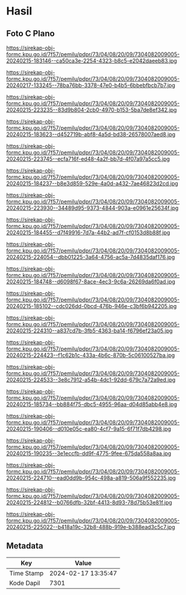 # Hasil

## Foto C Plano

https://sirekap-obj-formc.kpu.go.id/7f57/pemilu/pdpr/73/04/08/20/09/7304082009005-20240215-183146--ca50ca3e-2254-4323-b8c5-e2042daeeb83.jpg

https://sirekap-obj-formc.kpu.go.id/7f57/pemilu/pdpr/73/04/08/20/09/7304082009005-20240217-133245--78ba76bb-3378-47e0-b4b5-6bbebfbcb7b7.jpg

https://sirekap-obj-formc.kpu.go.id/7f57/pemilu/pdpr/73/04/08/20/09/7304082009005-20240215-223235--83d9b804-2cb0-4970-b153-5ba7de8ef342.jpg

https://sirekap-obj-formc.kpu.go.id/7f57/pemilu/pdpr/73/04/08/20/09/7304082009005-20240215-183623--d452719b-abf8-4a5d-bd38-26578007aed8.jpg

https://sirekap-obj-formc.kpu.go.id/7f57/pemilu/pdpr/73/04/08/20/09/7304082009005-20240215-223745--ecfa716f-ed48-4a2f-bb7d-4f07a97a5cc5.jpg

https://sirekap-obj-formc.kpu.go.id/7f57/pemilu/pdpr/73/04/08/20/09/7304082009005-20240215-184237--b8e3d859-529e-4a0d-a432-7ae46823d2cd.jpg

https://sirekap-obj-formc.kpu.go.id/7f57/pemilu/pdpr/73/04/08/20/09/7304082009005-20240215-223930--34489d95-9373-4844-903a-e0961e25634f.jpg

https://sirekap-obj-formc.kpu.go.id/7f57/pemilu/pdpr/73/04/08/20/09/7304082009005-20240215-184455--d7f49916-7d7a-44b2-ad7f-cf0153d8b88f.jpg

https://sirekap-obj-formc.kpu.go.id/7f57/pemilu/pdpr/73/04/08/20/09/7304082009005-20240215-224054--dbb01225-3a64-4756-ac5a-7d4835daf176.jpg

https://sirekap-obj-formc.kpu.go.id/7f57/pemilu/pdpr/73/04/08/20/09/7304082009005-20240215-184748--d6098f67-8ace-4ec3-9c6a-26269da6f0ad.jpg

https://sirekap-obj-formc.kpu.go.id/7f57/pemilu/pdpr/73/04/08/20/09/7304082009005-20240215-185102--cdc026dd-0bcd-476b-946e-c3bf6b942205.jpg

https://sirekap-obj-formc.kpu.go.id/7f57/pemilu/pdpr/73/04/08/20/09/7304082009005-20240215-224310--a837cd7b-3fb5-4363-ba14-f6796ef23a05.jpg

https://sirekap-obj-formc.kpu.go.id/7f57/pemilu/pdpr/73/04/08/20/09/7304082009005-20240215-224423--f1c62b1c-433a-4b6c-870b-5c06100527ba.jpg

https://sirekap-obj-formc.kpu.go.id/7f57/pemilu/pdpr/73/04/08/20/09/7304082009005-20240215-224533--3e8c7912-a54b-4dc1-92dd-679c7a72a9ed.jpg

https://sirekap-obj-formc.kpu.go.id/7f57/pemilu/pdpr/73/04/08/20/09/7304082009005-20240215-185734--bb884f75-dbc5-4955-96aa-d04d85abb4e8.jpg

https://sirekap-obj-formc.kpu.go.id/7f57/pemilu/pdpr/73/04/08/20/09/7304082009005-20240215-190406--d010e05c-ea80-4cf7-9a15-6f71f7db4298.jpg

https://sirekap-obj-formc.kpu.go.id/7f57/pemilu/pdpr/73/04/08/20/09/7304082009005-20240215-190235--3e1eccfb-dd9f-4775-9fee-675da558a8aa.jpg

https://sirekap-obj-formc.kpu.go.id/7f57/pemilu/pdpr/73/04/08/20/09/7304082009005-20240215-224710--ead0dd9b-954c-498a-a819-506a9f552235.jpg

https://sirekap-obj-formc.kpu.go.id/7f57/pemilu/pdpr/73/04/08/20/09/7304082009005-20240215-224812--b0766dfb-32bf-4413-8d93-78d75b53e81f.jpg

https://sirekap-obj-formc.kpu.go.id/7f57/pemilu/pdpr/73/04/08/20/09/7304082009005-20240215-225022--b418a19c-32b8-488b-919e-b388ead3c5c7.jpg


## Metadata

| Key        | Value               |
| ---------- | ------------------- |
| Time Stamp | 2024-02-17 13:35:47 |
| Kode Dapil | 7301                |



